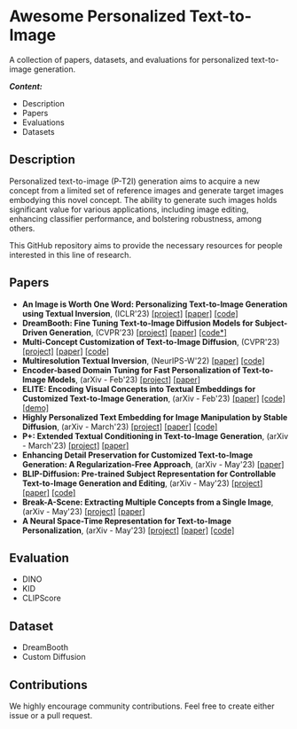 # Awesome Personalized Text-to-Image
A collection of papers, datasets, and evaluations for personalized text-to-image generation.

***Content:***

 - Description
 - Papers
 - Evaluations
 - Datasets

## Description
Personalized text-to-image (P-T2I) generation aims to acquire a new concept from a limited set of reference images and generate target images embodying this novel concept. The ability to generate such images holds significant value for various applications, including image editing, enhancing classifier performance, and bolstering robustness, among others.

This GitHub repository aims to provide the necessary resources for people interested in this line of research.

## Papers

 - **An Image is Worth One Word: Personalizing Text-to-Image Generation using Textual Inversion**, (ICLR'23)
 [\[project\]](https://textual-inversion.github.io) [\[paper\]](https://arxiv.org/abs/2208.01618) [\[code\]](https://github.com/rinongal/textual_inversion) 
 - **DreamBooth: Fine Tuning Text-to-Image Diffusion Models for Subject-Driven Generation**, (CVPR'23) [\[project\]](https://dreambooth.github.io) [\[paper\]](https://arxiv.org/abs/2208.12242) [\[code*\]](https://github.com/huggingface/diffusers/tree/main/examples/dreambooth) 
 - **Multi-Concept Customization of Text-to-Image Diffusion**, (CVPR'23) [\[project\]](https://www.cs.cmu.edu/~custom-diffusion/) [\[paper\]](https://arxiv.org/abs/2212.04488) [\[code\]](https://github.com/adobe-research/custom-diffusion) 
 - **Multiresolution Textual Inversion**, (NeurIPS-W'22) [\[paper\]](https://arxiv.org/abs/2211.17115) [\[code\]](https://github.com/giannisdaras/multires_textual_inversion) 
 - **Encoder-based Domain Tuning for Fast Personalization of Text-to-Image Models**, (arXiv - Feb'23) [\[project\]](https://tuning-encoder.github.io) [\[paper\]](https://arxiv.org/abs/2302.12228) 
 - **ELITE: Encoding Visual Concepts into Textual Embeddings for Customized Text-to-Image Generation**, (arXiv - Feb'23) [\[paper\]](https://arxiv.org/abs/2302.13848) [\[code\]](https://github.com/csyxwei/ELITE) [\[demo\]](https://huggingface.co/spaces/ELITE-library/ELITE) 
 - **Highly Personalized Text Embedding for Image Manipulation by Stable Diffusion**, (arXiv - March'23) [\[project\]](https://hiper0.github.io) [\[paper\]](https://arxiv.org/abs/2303.08767) [\[code\]](https://github.com/HiPer0/HiPer) 
 - **P+: Extended Textual Conditioning in Text-to-Image Generation**, (arXiv - March'23) [\[project\]](https://prompt-plus.github.io) [\[paper\]](https://arxiv.org/abs/2303.09522) 
 - **Enhancing Detail Preservation for Customized Text-to-Image Generation: A Regularization-Free Approach**, (arXiv - May'23) [\[paper\]](https://arxiv.org/abs/2305.13579)
 - **BLIP-Diffusion: Pre-trained Subject Representation for Controllable Text-to-Image Generation and Editing**, (arXiv - May'23) [\[project\]](https://dxli94.github.io/BLIP-Diffusion-website/) [\[paper\]](https://arxiv.org/abs/2305.14720) [\[code\]](https://github.com/salesforce/LAVIS/tree/main/projects/blip-diffusion) 
 - **Break-A-Scene: Extracting Multiple Concepts from a Single Image**, (arXiv - May'23) [\[project\]](https://omriavrahami.com/break-a-scene/) [\[paper\]](https://arxiv.org/abs/2305.16311) 
 - **A Neural Space-Time Representation for Text-to-Image Personalization**, (arXiv - May'23) [\[project\]](https://neuraltextualinversion.github.io/NeTI/) [\[paper\]](https://arxiv.org/abs/2305.15391) [\[code\]](https://github.com/NeuralTextualInversion/NeTI) 

## Evaluation

 - DINO
 - KID
 - CLIPScore

## Dataset

 - DreamBooth
 - Custom Diffusion

## Contributions
We highly encourage community contributions. Feel free to create either issue or a pull request.
